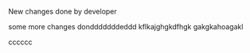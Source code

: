 New changes done by developer

some more changes dondddddddeddd
kflkajghgkdfhgk
gakgkahoagakl

cccccc

